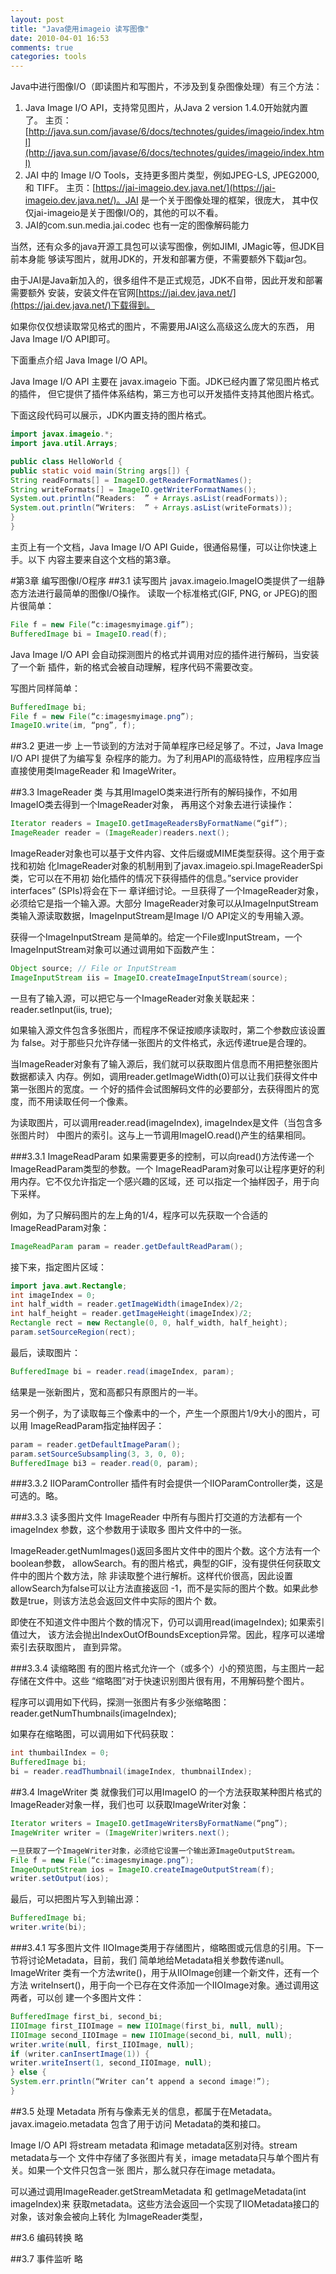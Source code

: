 ```yaml
---
layout: post
title: "Java使用imageio 读写图像"
date: 2010-04-01 16:53
comments: true
categories: tools
---
```

Java中进行图像I/O（即读图片和写图片，不涉及到复杂图像处理）有三个方法：

1. Java Image I/O API，支持常见图片，从Java 2 version 1.4.0开始就内置了。
主页：[http://java.sun.com/javase/6/docs/technotes/guides/imageio/index.html](http://java.sun.com/javase/6/docs/technotes/guides/imageio/index.html)
2. JAI 中的 Image I/O Tools，支持更多图片类型，例如JPEG-LS, JPEG2000, 和 TIFF。
主页：[https://jai-imageio.dev.java.net/](https://jai-imageio.dev.java.net/)。JAI 是一个关于图像处理的框架，很庞大，
其中仅仅jai-imageio是关于图像I/O的，其他的可以不看。
3. JAI的com.sun.media.jai.codec 也有一定的图像解码能力

当然，还有众多的java开源工具包可以读写图像，例如JIMI, JMagic等，但JDK目前本身能
够读写图片，就用JDK的，开发和部署方便，不需要额外下载jar包。

由于JAI是Java新加入的，很多组件不是正式规范，JDK不自带，因此开发和部署需要额外
安装，安装文件在官网[https://jai.dev.java.net/](https://jai.dev.java.net/)下载得到。

如果你仅仅想读取常见格式的图片，不需要用JAI这么高级这么庞大的东西，
用Java Image I/O API即可。

下面重点介绍 Java Image I/O API。

Java Image I/O API 主要在 javax.imageio 下面。JDK已经内置了常见图片格式的插件，
但它提供了插件体系结构，第三方也可以开发插件支持其他图片格式。

<!--more-->

下面这段代码可以展示，JDK内置支持的图片格式。
``` java
import javax.imageio.*;
import java.util.Arrays;

public class HelloWorld {
public static void main(String args[]) {
String readFormats[] = ImageIO.getReaderFormatNames();
String writeFormats[] = ImageIO.getWriterFormatNames();
System.out.println(“Readers:  ” + Arrays.asList(readFormats));
System.out.println(“Writers:  ” + Arrays.asList(writeFormats));
}
}
```

主页上有一个文档，Java Image I/O API Guide，很通俗易懂，可以让你快速上手。以下
内容主要来自这个文档的第3章。

#第3章 编写图像I/O程序
##3.1 读写图片
javax.imageio.ImageIO类提供了一组静态方法进行最简单的图像I/O操作。
读取一个标准格式(GIF, PNG, or JPEG)的图片很简单：
``` java
File f = new File(“c:imagesmyimage.gif”);
BufferedImage bi = ImageIO.read(f);
```

Java Image I/O API 会自动探测图片的格式并调用对应的插件进行解码，当安装了一个新
插件，新的格式会被自动理解，程序代码不需要改变。

写图片同样简单：
``` java
BufferedImage bi;
File f = new File(“c:imagesmyimage.png”);
ImageIO.write(im, “png”, f);
```

##3.2 更进一步
上一节谈到的方法对于简单程序已经足够了。不过，Java Image I/O API 提供了为编写复
杂程序的能力。为了利用API的高级特性，应用程序应当直接使用类ImageReader 和
ImageWriter。

##3.3 ImageReader 类
与其用ImageIO类来进行所有的解码操作，不如用ImageIO类去得到一个ImageReader对象，
再用这个对象去进行读操作：
``` java
Iterator readers = ImageIO.getImageReadersByFormatName(“gif”);
ImageReader reader = (ImageReader)readers.next();
```

ImageReader对象也可以基于文件内容、文件后缀或MIME类型获得。这个用于查找和初始
化ImageReader对象的机制用到了javax.imageio.spi.ImageReaderSpi类，它可以在不用初
始化插件的情况下获得插件的信息。”service provider interfaces” (SPIs)将会在下一
章详细讨论。一旦获得了一个ImageReader对象，必须给它是指一个输入源。大部分
ImageReader对象可以从ImageInputStream类输入源读取数据，ImageInputStream是Image
I/O API定义的专用输入源。

获得一个ImageInputStream 是简单的。给定一个File或InputStream，一个
ImageInputStream对象可以通过调用如下函数产生：
``` java
Object source; // File or InputStream
ImageInputStream iis = ImageIO.createImageInputStream(source);
```
一旦有了输入源，可以把它与一个ImageReader对象关联起来：
reader.setInput(iis, true);

如果输入源文件包含多张图片，而程序不保证按顺序读取时，第二个参数应该设置为
false。对于那些只允许存储一张图片的文件格式，永远传递true是合理的。

当ImageReader对象有了输入源后，我们就可以获取图片信息而不用把整张图片数据都读入
内存。例如，调用reader.getImageWidth(0)可以让我们获得文件中第一张图片的宽度。一
个好的插件会试图解码文件的必要部分，去获得图片的宽度，而不用读取任何一个像素。

为读取图片，可以调用reader.read(imageIndex), imageIndex是文件（当包含多张图片时）
中图片的索引。这与上一节调用ImageIO.read()产生的结果相同。

###3.3.1 ImageReadParam
如果需要更多的控制，可以向read()方法传递一个ImageReadParam类型的参数。一个
ImageReadParam对象可以让程序更好的利用内存。它不仅允许指定一个感兴趣的区域，还
可以指定一个抽样因子，用于向下采样。

例如，为了只解码图片的左上角的1/4，程序可以先获取一个合适的ImageReadParam对象：
``` java
ImageReadParam param = reader.getDefaultReadParam();
```

接下来，指定图片区域：
``` java
import java.awt.Rectangle;
int imageIndex = 0;
int half_width = reader.getImageWidth(imageIndex)/2;
int half_height = reader.getImageHeight(imageIndex)/2;
Rectangle rect = new Rectangle(0, 0, half_width, half_height);
param.setSourceRegion(rect);
```

最后，读取图片：
``` java
BufferedImage bi = reader.read(imageIndex, param);
```

结果是一张新图片，宽和高都只有原图片的一半。

另一个例子，为了读取每三个像素中的一个，产生一个原图片1/9大小的图片，可以用
ImageReadParam指定抽样因子：
``` java
param = reader.getDefaultImageParam();
param.setSourceSubsampling(3, 3, 0, 0);
BufferedImage bi3 = reader.read(0, param);
```

###3.3.2 IIOParamController
插件有时会提供一个IIOParamController类，这是可选的。略。

###3.3.3 读多图片文件
ImageReader 中所有与图片打交道的方法都有一个imageIndex 参数，这个参数用于读取多
图片文件中的一张。

ImageReader.getNumImages()返回多图片文件中的图片个数。这个方法有一个boolean参数，
allowSearch。有的图片格式，典型的GIF，没有提供任何获取文件中的图片个数方法，除
非读取整个进行解析。这样代价很高，因此设置allowSearch为false可以让方法直接返回
-1，而不是实际的图片个数。如果此参数是true，则该方法总会返回文件中实际的图片个
数。

即使在不知道文件中图片个数的情况下，仍可以调用read(imageIndex); 如果索引值过大，
该方法会抛出IndexOutOfBoundsException异常。因此，程序可以递增索引去获取图片，
直到异常。

###3.3.4 读缩略图 
有的图片格式允许一个（或多个）小的预览图，与主图片一起存储在文件中。这些
“缩略图”对于快速识别图片很有用，不用解码整个图片。

程序可以调用如下代码，探测一张图片有多少张缩略图：
reader.getNumThumbnails(imageIndex);

如果存在缩略图，可以调用如下代码获取：
``` java
int thumbailIndex = 0;
BufferedImage bi;
bi = reader.readThumbnail(imageIndex, thumbnailIndex);
```

##3.4 ImageWriter 类 
就像我们可以用ImageIO 的一个方法获取某种图片格式的ImageReader对象一样，我们也可
以获取ImageWriter对象：
``` java
Iterator writers = ImageIO.getImageWritersByFormatName(“png”);
ImageWriter writer = (ImageWriter)writers.next();

一旦获取了一个ImageWriter对象，必须给它设置一个输出源ImageOutputStream。
File f = new File(“c:imagesmyimage.png”);
ImageOutputStream ios = ImageIO.createImageOutputStream(f);
writer.setOutput(ios);
```

最后，可以把图片写入到输出源：
``` java
BufferedImage bi;
writer.write(bi);
```

###3.4.1 写多图片文件
IIOImage类用于存储图片，缩略图或元信息的引用。下一节将讨论Metadata，目前，我们
简单地给Metadata相关参数传递null。
ImageWriter 类有一个方法write()，用于从IIOImage创建一个新文件，还有一个方法
writeInsert()，用于向一个已存在文件添加一个IIOImage对象。通过调用这两者，可以创
建一个多图片文件：
``` java
BufferedImage first_bi, second_bi;
IIOImage first_IIOImage = new IIOImage(first_bi, null, null);
IIOImage second_IIOImage = new IIOImage(second_bi, null, null);
writer.write(null, first_IIOImage, null);
if (writer.canInsertImage(1)) {
writer.writeInsert(1, second_IIOImage, null);
} else {
System.err.println(“Writer can’t append a second image!”);
}
```

##3.5  处理 Metadata 
所有与像素无关的信息，都属于在Metadata。javax.imageio.metadata 包含了用于访问
Metadata的类和接口。

Image I/O API 将stream metadata 和image metadata区别对待。stream metadata与一个
文件中存储了多张图片有关，image metadata只与单个图片有关。如果一个文件只包含一张
图片，那么就只存在image metadata。

可以通过调用ImageReader.getStreamMetadata 和 getImageMetadata(int imageIndex)来
获取metadata。这些方法会返回一个实现了IIOMetadata接口的对象，该对象会被向上转化
为ImageReader类型，

##3.6 编码转换
略

##3.7 事件监听
略